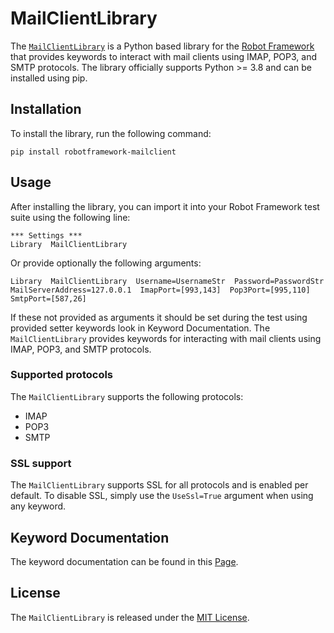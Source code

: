 # MailClientLibrary

The [`MailClientLibrary`](https://github.com/noubar/RobotFramework-MailClientLibrary) is a Python based library for the [Robot Framework](https://robotframework.org/) that provides keywords to interact with mail clients using IMAP, POP3, and SMTP protocols.
The library officially supports Python >= 3.8 and can be installed using pip.

## Installation

To install the library, run the following command:

```
pip install robotframework-mailclient
```

## Usage

After installing the library, you can import it into your Robot Framework test suite using the following line:

```
*** Settings ***
Library  MailClientLibrary
```

Or provide optionally the following arguments:

```
Library  MailClientLibrary  Username=UsernameStr  Password=PasswordStr  MailServerAddress=127.0.0.1  ImapPort=[993,143]  Pop3Port=[995,110]  SmtpPort=[587,26]
```

If these not provided as arguments it should be set during the test using provided setter keywords look in Keyword Documentation.
The `MailClientLibrary` provides keywords for interacting with mail clients using IMAP, POP3, and SMTP protocols.

### Supported protocols

The `MailClientLibrary` supports the following protocols:

- IMAP
- POP3
- SMTP

### SSL support

The `MailClientLibrary` supports SSL for all protocols and is enabled per default. To disable SSL, simply use the `UseSsl=True` argument when using any keyword.

## Keyword Documentation

The keyword documentation can be found in this [Page](https://noubar.github.io/RobotFramework-MailClientLibrary/).

## License

The `MailClientLibrary` is released under the [MIT License](https://opensource.org/licenses/MIT).
